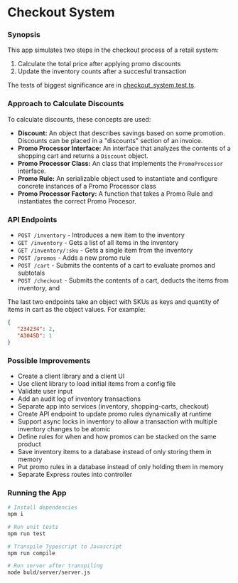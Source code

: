 # Checkout System #

### Synopsis ###
This app simulates two steps in the checkout process of a retail system:
 1. Calculate the total price after applying promo discounts 
 2. Update the inventory counts after a succesful transaction

 The tests of biggest significance are in [checkout_system.test.ts](/src/checkout/checkout_system.test.ts).

 ### Approach to Calculate Discounts ###
 To calculate discounts, these concepts are used:
 - **Discount:** An object that describes savings based on some promotion. Discounts can be placed in a "discounts" section of an invoice.
 - **Promo Processor Interface:** An interface that analyzes the contents of a shopping cart and returns a `Discount` object.
 - **Promo Processor Class:** An class that implements the `PromoProcessor` interface.
 - **Promo Rule:** An serializable object used to instantiate and configure concrete instances of a Promo Processor class
 - **Promo Processor Factory:** A function that takes a Promo Rule and instantiates the correct Promo Procesor.

### API Endpoints ###
 - `POST /inventory` - Introduces a new item to the inventory
 - `GET /inventory` - Gets a list of all items in the inventory
 - `GET /inventory/:sku` - Gets a single item from the inventory
 - `POST /promos` - Adds a new promo rule
 - `POST /cart` - Submits the contents of a cart to evaluate promos and subtotals
 - `POST /checkout` - Submits the contents of a cart, deducts the items from inventory, and 

 The last two endpoints take an object with SKUs as keys and quantity of items in cart as the object values. For example:
 ```json
{
	"234234": 2,
	"A304SD": 1 
}
 ```


### Possible Improvements ###
- Create a client library and a client UI
- Use client library to load initial items from a config file
- Validate user input
- Add an audit log of inventory transactions
- Separate app into services (inventory, shopping-carts, checkout)
- Create API endpoint to update promo rules dynamically at runtime
- Support async locks in inventory to allow a transaction with multiple inventory changes to be atomic
- Define rules for when and how promos can be stacked on the same product
- Save inventory items to a database instead of only storing them in memory
- Put promo rules in a database instead of only holding them in memory
- Separate Express routes into controller

### Running the App ###
```bash
# Install dependencies
npm i

# Run unit tests
npm run test

# Transpile Typescript to Javascript
npm run compile

# Run server after transpiling
node buld/server/server.js
```